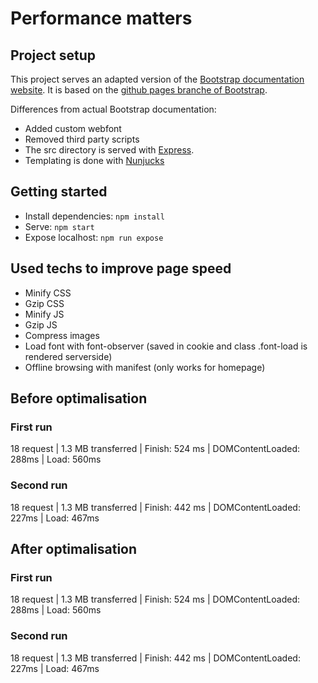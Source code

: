 # Performance matters

## Project setup

This project serves an adapted version of the [Bootstrap documentation website](http://getbootstrap.com/). It is based on the [github pages branche of Bootstrap](https://github.com/twbs/bootstrap/tree/gh-pages). 

Differences from actual Bootstrap documentation:

- Added custom webfont
- Removed third party scripts
- The src directory is served with [Express](https://expressjs.com/).
- Templating is done with [Nunjucks](https://mozilla.github.io/nunjucks/)

## Getting started

- Install dependencies: `npm install`
- Serve: `npm start`
- Expose localhost: `npm run expose`

## Used techs to improve page speed

- Minify CSS
- Gzip CSS
- Minify JS
- Gzip JS
- Compress images
- Load font with font-observer (saved in cookie and class .font-load is rendered serverside)
- Offline browsing with manifest (only works for homepage)

## Before optimalisation
### First run
18 request | 1.3 MB transferred | Finish: 524 ms | DOMContentLoaded: 288ms | Load: 560ms
### Second run
18 request | 1.3 MB transferred | Finish: 442 ms | DOMContentLoaded: 227ms | Load: 467ms


## After optimalisation
### First run
18 request | 1.3 MB transferred | Finish: 524 ms | DOMContentLoaded: 288ms | Load: 560ms
### Second run
18 request | 1.3 MB transferred | Finish: 442 ms | DOMContentLoaded: 227ms | Load: 467ms